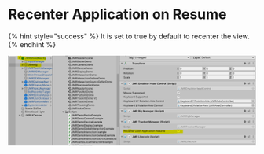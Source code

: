 # Recenter Application on Resume

{% hint style="success" %}
It is set to true by default to recenter the view.
{% endhint %}

![](<../../.gitbook/assets/image (6).png>)
